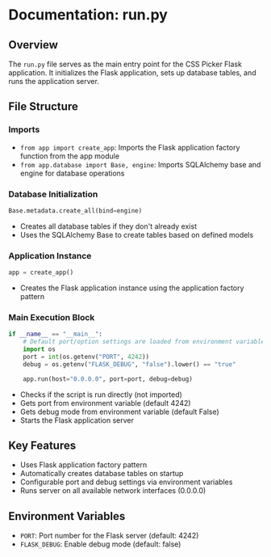 # Documentation: run.py

## Overview
The `run.py` file serves as the main entry point for the CSS Picker Flask application. It initializes the Flask application, sets up database tables, and runs the application server.

## File Structure

### Imports
- `from app import create_app`: Imports the Flask application factory function from the app module
- `from app.database import Base, engine`: Imports SQLAlchemy base and engine for database operations

### Database Initialization
```python
Base.metadata.create_all(bind=engine)
```
- Creates all database tables if they don't already exist
- Uses the SQLAlchemy Base to create tables based on defined models

### Application Instance
```python
app = create_app()
```
- Creates the Flask application instance using the application factory pattern

### Main Execution Block
```python
if __name__ == "__main__":
    # Default port/option settings are loaded from environment variables
    import os
    port = int(os.getenv("PORT", 4242))
    debug = os.getenv("FLASK_DEBUG", "false").lower() == "true"

    app.run(host="0.0.0.0", port=port, debug=debug)
```
- Checks if the script is run directly (not imported)
- Gets port from environment variable (default 4242)
- Gets debug mode from environment variable (default False)
- Starts the Flask application server

## Key Features
- Uses Flask application factory pattern
- Automatically creates database tables on startup
- Configurable port and debug settings via environment variables
- Runs server on all available network interfaces (0.0.0.0)

## Environment Variables
- `PORT`: Port number for the Flask server (default: 4242)
- `FLASK_DEBUG`: Enable debug mode (default: false)